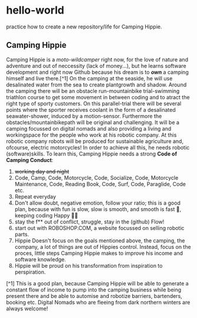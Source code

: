 # hello-world
practice how to create a new repository/life for Camping Hippie.

Camping Hippie 
--------------
Camping Hippie is a *moto-wildcamper* right now, for the love of nature and adventure and out of neccessity (lack of money...), but he learns software development and right now Github because his dream is to ***own*** a camping himself and live there.[^1] On the camping at the seaside, he will use desalinated water from the sea to create plantgrowth and shadow. Around the camping there will be an obstacle run-mountainbike trial-swimming triathlon course to get some movement in between coding and to atract the right type of sporty customers. On this parallel-trial there will be several points where the sporter receives coolant in the form of a desalinated seawater-shower, induced by a motion-sensor. Furthermore the obstacles/mountainbikepath will be original and challenging. It will be a camping focussed on digital nomads and also providing a living and workingspace for the people who work at his robotic company. At this robotic company robots will be produced for sustainable agriculture and, ofcourse, electric motorcycles!
In order to achieve all this, he needs robotic (software)skills. To learn this, Camping Hippie needs a strong **Code of Camping Conduct**: 
1. ~~working day and night~~
2. Code, Camp, Code, Motorcycle, Code, Socialize, Code, Motorcycle Maintenance, Code, Reading Book, Code, Surf, Code, Paraglide, Code etc.
3. Repeat everyday
4. Don't allow doubt, negative emotion, follow your ratio; this is a good plan, because with fun is slow, slow is smooth, and smooth is fast 🥇, keeping coding Happy 👱‍♂️
5. stay the f** out of conflict, struggle, stay in the (github) Flow!
6. start out with ROBOSHOP.COM, a website focussed on selling robotic parts.
7. Hippie Doesn't focus on the goals mentioned above, the camping, the company, a lot of things are out of Hippies control. Instead, focus on the proces, little steps Camping Hippie makes to improve his income and software   knowledge.
8. Hippie will be proud on his transformation from inspiration to perspiration.

[^1] This is a good plan, because Camping Hippie will be able to generate a constant flow of income to pump into the camping business while being present there and be able to automise and robotize barriers, bartenders, booking etc. Digital Nomads who are fleeing from dark northern winters are always welcome!



